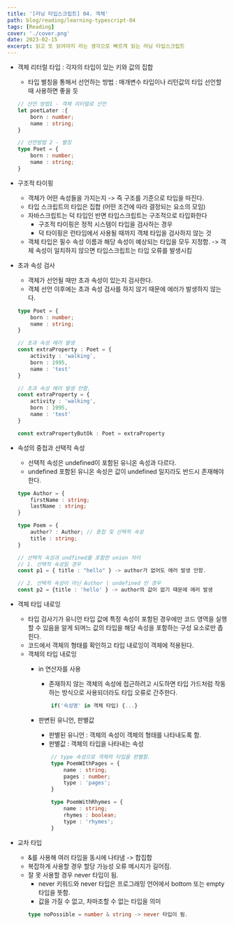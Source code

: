 ```yaml
---
title: '[러닝 타입스크립트] 04. 객체'
path: blog/reading/learning-typescript-04
tags: [Reading]
cover: './cover.png'
date: 2023-02-15
excerpt: 읽고 또 읽어야지 라는 생각으로 빠르게 읽는 러닝 타입스크립트
---
```


* 객체 리터럴 타입 : 각자의 타입이 있는 키와 값의 집합
	* 타입 별칭을 통해서 선언하는 방법 : 매개변수 타입이나 리턴값의 타입 선언할 때 사용하면 좋을 듯

	```ts
	// 선언 방법1 - 객체 리터럴로 선언
	let poetLater :{
		born : number;
		name : string;
	}

	// 선언방법 2 - 별칭 
	type Poet = {
		born : number;
		name : string;
	}
	```

* 구조적 타이핑
	* 객체가 어떤 속성들을 가지는지 -> 즉 구조를 기준으로 타입을 따진다.
	* 타입 스크립트의 타입은 집합 (어떤 조건에 따라 결정되는 요소의 모임)
	* 자바스크립트는 덕 타입인 반면 타입스크립트는 구조적으로 타입화한다
		* 구조적 타이핑은 정적 시스템이 타입을 검사하는 경우 
		* 덕 타이핑은 런타임에서 사용될 때까지 객체 타입을 검사하지 않는 것
	* 객체 타입은 필수 속성 이름과 해당 속성이 예상되는 타입을 모두 지정함. -> 객체 속성이 일치하지 않으면 타입스크립트는 타입 오류를 발생시킴
* 초과 속성 검사 
	* 객체가 선언될 때만 초과 속성이 있는지 검사한다. 
	* 객체 선언 이후에는 초과 속성 검사를 하지 않기 때문에 에러가 발생하지 않는다.

	```ts
	type Poet = {
		born : number;
		name : string;
	}	

	// 초과 속성 에러 발생 
	const extraProperty : Poet = {
		activity : 'walking',
		born : 1995,
		name : 'test'
	}

	// 초과 속성 에러 발생 안함.
	const extraProperty = {
		activity : 'walking',
		born : 1995,
		name : 'test'
	}

	const extraPropertyButOk : Poet = extraProperty
	```
	
* 속성의 중첩과 선택적 속성
	* 선택적 속성은 undefined이 포함된 유니온 속성과 다르다.
	* undefined 포함된 유니온 속성은 값이 undefined 일지라도 반드시 존재해야 한다. 
	
	```ts
	type Author = {
		firstName : string;
		lastName : string;
	}

	type Poem = {
		author? : Author; // 중첩 및 선택적 속성 
		title : string;
	}

	// 선택적 속성과 undfined를 포함한 union 차이
	// 1. 선택적 속성일 경우 
	const p1 = { title : "hello" } -> author가 없어도 에러 발생 안함.

	// 2. 선택적 속성이 아닌 Author | undefined 인 경우 
	const p2 = {title : 'hello' } -> author의 값이 없기 때문에 에러 발생
	```

* 객체 타입 내로잉 
	* 타입 검사기가 유니언 타입 값에 특정 속성이 포함된 경우에만 코드 영역을 실행할 수 있음을 알게 되며느 값의 타입을 해당 속성을 포함하는 구성 요소로만 좁힌다. 
	* 코드에서 객체의 형태를 확인하고 타입 내로잉이 객체에 적용된다. 
	* 객체의 타입 내로잉 
		* in 연산자를 사용 
			* 존재하지 않는 객체의 속성에 접근하려고 시도하면 타입 가드처럼 작동하는 방식으로 사용되더라도 타입 오류로 간주한다.
			```typescript
				if('속성명' in 객체 타입) {...}
			```
		* 판변된 유니언, 판별값
			* 판별된 유니언 : 객체의 속성이 객체의 형태를 나타내도록 함.
			* 판별값 : 객체의 타입을 나타내는 속성 

			```ts
				// type 속성으로 객체의 타입을 판별함.
				type PoemWIthPages = {
					name : string;
					pages : number;
					type : 'pages';
				}

				type PoemWithRhymes = {
					name : string;
					rhymes : boolean;
					type : 'rhymes';
				}
			```

* 교차 타입 
	* &를 사용해 여러 타입을 동시에 나타냄 -> 합집합
	* 복잡하게 사용할 경우 할당 가능성 오류 메시지가 길어짐.
	* 잘 못 사용할 경우 never 타입이 됨.
		* never 키워드와 never 타입은 프로그래밍 언어에서 bottom 또는 empty 타입을 뜻함.
		* 값을 가질 수 없고, 차마조할 수 없는 타입을 의미
		```ts
		type noPossible = number & string -> never 타입이 됨.	
		```